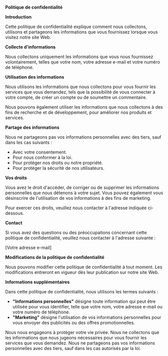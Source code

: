 **Politique de confidentialité**

**Introduction**

Cette politique de confidentialité explique comment nous collectons, utilisons et partageons les informations que vous fournissez lorsque vous visitez notre site Web.

**Collecte d'informations**

Nous collectons uniquement les informations que vous nous fournissez volontairement, telles que votre nom, votre adresse e-mail et votre numéro de téléphone.

**Utilisation des informations**

Nous utilisons les informations que nous collectons pour vous fournir les services que vous demandez, tels que la possibilité de vous connecter à votre compte, de créer un compte ou de soumettre un commentaire.

Nous pouvons également utiliser les informations que nous collectons à des fins de recherche et de développement, pour améliorer nos produits et services.

**Partage des informations**

Nous ne partageons pas vos informations personnelles avec des tiers, sauf dans les cas suivants :

* Avec votre consentement.
* Pour nous conformer à la loi.
* Pour protéger nos droits ou notre propriété.
* Pour protéger la sécurité de nos utilisateurs.

**Vos droits**

Vous avez le droit d'accéder, de corriger ou de supprimer les informations personnelles que nous détenons à votre sujet. Vous pouvez également vous désinscrire de l'utilisation de vos informations à des fins de marketing.

Pour exercer ces droits, veuillez nous contacter à l'adresse indiquée ci-dessous.

**Contact**

Si vous avez des questions ou des préoccupations concernant cette politique de confidentialité, veuillez nous contacter à l'adresse suivante :

[Votre adresse e-mail]

**Modifications de la politique de confidentialité**

Nous pouvons modifier cette politique de confidentialité à tout moment. Les modifications entreront en vigueur dès leur publication sur notre site Web.

**Informations supplémentaires**

Dans cette politique de confidentialité, nous utilisons les termes suivants :

* **"Informations personnelles"** désigne toute information qui peut être utilisée pour vous identifier, telle que votre nom, votre adresse e-mail ou votre numéro de téléphone.
* **"Marketing"** désigne l'utilisation de vos informations personnelles pour vous envoyer des publicités ou des offres promotionnelles.

Nous nous engageons à protéger votre vie privée. Nous ne collectons que les informations que nous jugeons nécessaires pour vous fournir les services que vous demandez. Nous ne partageons pas vos informations personnelles avec des tiers, sauf dans les cas autorisés par la loi.
